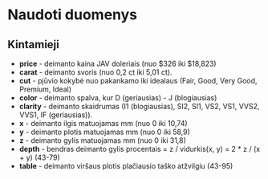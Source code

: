 # Naudoti duomenys

## Kintamieji ##
- **price** - deimanto kaina JAV doleriais (nuo $326 iki $18,823)
- **carat** - deimanto svoris (nuo 0,2 ct iki 5,01 ct).
- **cut** - pjūvio kokybė nuo pakankamo iki idealaus (Fair, Good, Very Good, Premium, Ideal)
- **color** - deimanto spalva, kur D (geriausias) - J (blogiausias)
- **clarity** - deimanto skaidrumas (I1 (blogiausias), SI2, SI1, VS2, VS1, VVS2, VVS1, IF (geriausias)).
- **x** - deimanto ilgis matuojamas mm (nuo 0 iki 10,74)
- **y** - deimanto plotis matuojamas mm (nuo 0 iki 58,9)
- **z** - deimanto gylis matuojamas mm (nuo 0 iki 31,8)
- **depth** - bendras deimanto gylis procentais = z / vidurkis(x, y) = 2 * z / (x + y) (43-79)
- **table** - deimanto viršaus plotis plačiausio taško atžvilgiu (43-95)

